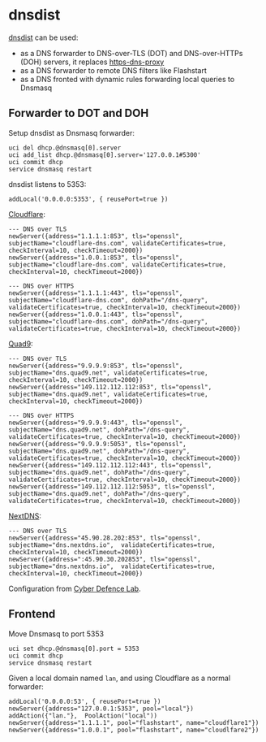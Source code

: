 # dnsdist

[dnsdist](https://dnsdist.org/) can be used:
- as a DNS forwarder to DNS-over-TLS (DOT) and DNS-over-HTTPs (DOH) servers, it replaces [https-dns-proxy](https://openwrt.org/docs/guide-user/services/dns/doh_dnsmasq_https-dns-proxy)
- as a DNS forwarder to remote DNS filters like Flashstart
- as a DNS fronted with dynamic rules forwarding local queries to Dnsmasq

## Forwarder to DOT and DOH

Setup dnsdist as Dnsmasq forwarder:
```
uci del dhcp.@dnsmasq[0].server
uci add_list dhcp.@dnsmasq[0].server='127.0.0.1#5300'
uci commit dhcp
service dnsmasq restart
```

dnsdist listens to 5353:
```
addLocal('0.0.0.0:5353', { reusePort=true })
```

[Cloudflare](https://1.1.1.1/):
```
--- DNS over TLS
newServer({address="1.1.1.1:853", tls="openssl", subjectName="cloudflare-dns.com", validateCertificates=true, checkInterval=10, checkTimeout=2000})
newServer({address="1.0.0.1:853", tls="openssl", subjectName="cloudflare-dns.com", validateCertificates=true, checkInterval=10, checkTimeout=2000})

--- DNS over HTTPS
newServer({address="1.1.1.1:443", tls="openssl", subjectName="cloudflare-dns.com", dohPath="/dns-query", validateCertificates=true, checkInterval=10, checkTimeout=2000})
newServer({address="1.0.0.1:443", tls="openssl", subjectName="cloudflare-dns.com", dohPath="/dns-query", validateCertificates=true, checkInterval=10, checkTimeout=2000})
```

[Quad9](https://www.quad9.net/):
```
--- DNS over TLS
newServer({address="9.9.9.9:853", tls="openssl", subjectName="dns.quad9.net", validateCertificates=true, checkInterval=10, checkTimeout=2000})
newServer({address="149.112.112.112:853", tls="openssl", subjectName="dns.quad9.net", validateCertificates=true, checkInterval=10, checkTimeout=2000})

--- DNS over HTTPS
newServer({address="9.9.9.9:443", tls="openssl", subjectName="dns.quad9.net", dohPath="/dns-query", validateCertificates=true, checkInterval=10, checkTimeout=2000})
newServer({address="9.9.9.9:5053", tls="openssl", subjectName="dns.quad9.net", dohPath="/dns-query", validateCertificates=true, checkInterval=10, checkTimeout=2000})
newServer({address="149.112.112.112:443", tls="openssl", subjectName="dns.quad9.net", dohPath="/dns-query", validateCertificates=true, checkInterval=10, checkTimeout=2000})
newServer({address="149.112.112.112:5053", tls="openssl", subjectName="dns.quad9.net", dohPath="/dns-query", validateCertificates=true, checkInterval=10, checkTimeout=2000})
```

[NextDNS](https://nextdns.io/):
```
--- DNS over TLS
newServer({address="45.90.28.202:853", tls="openssl", subjectName="dns.nextdns.io",  validateCertificates=true, checkInterval=10, checkTimeout=2000})
newServer({address=":45.90.30.202853", tls="openssl", subjectName="dns.nextdns.io",  validateCertificates=true, checkInterval=10, checkTimeout=2000})
```

Configuration from [Cyber Defence Lab](https://cylab.be/blog/211/dns-over-https-and-dns-over-tls-with-dnsdist).

## Frontend

Move Dnsmasq to port 5353
```
uci set dhcp.@dnsmasq[0].port = 5353
uci commit dhcp
service dnsmasq restart
```

Given a local domain named `lan`, and using Cloudflare as a normal forwarder:
```
addLocal('0.0.0.0:53', { reusePort=true })
newServer({address="127.0.0.1:5353", pool="local"})
addAction({"lan."},  PoolAction("local"))
newServer({address="1.1.1.1", pool="flashstart", name="cloudflare1"})
newServer({address="1.0.0.1", pool="flashstart", name="cloudlfare2"})
```
